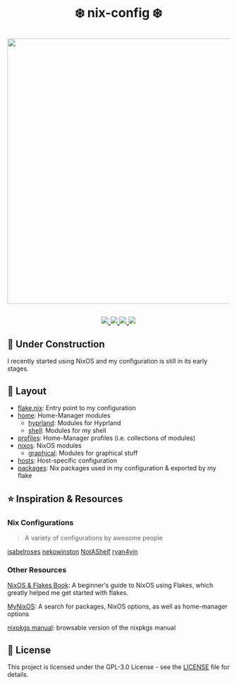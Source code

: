 <!-- markdownlint-disable no-inline-html no-alt-text -->
<h1 align="center">
  ❄️ nix-config ❄️
</h1>

<h2 id="nyx" align="center">
  <img src="https://raw.githubusercontent.com/catppuccin/catppuccin/main/assets/palette/macchiato.png" width="600px" /> <br>
  <br>
  <div align="center">
    <a href="https://github.com/Lichthagel/lichtNixDots/stargazers">
      <img src="https://img.shields.io/github/stars/Lichthagel/lichtNixDots?color=F5BDE6&labelColor=303446&style=for-the-badge&logo=starship&logoColor=F5BDE6">
    </a>
    <a href="https://github.com/Lichthagel/lichtNixDots/">
      <img src="https://img.shields.io/github/repo-size/Lichthagel/lichtNixDots?color=C6A0F6&labelColor=303446&style=for-the-badge&logo=github&logoColor=C6A0F6">
    </a>
    <a href="https://github.com/Lichthagel/lichtNixDots/blob/main/LICENSE">
      <img src="https://img.shields.io/static/v1.svg?style=for-the-badge&label=License&message=GPL-3&colorA=313244&colorB=F5A97F&logo=unlicense&logoColor=F5A97F&"/>
    </a>
    <a = href="https://nixos.org">
      <img src="https://img.shields.io/badge/NixOS-unstable-blue.svg?style=for-the-badge&labelColor=303446&logo=NixOS&logoColor=white&color=91D7E3">
    </a>
  </div>
</h2>

## 🚧 Under Construction

I recently started using NixOS and my configuration is still in its early stages.

## 🌳 Layout

- [flake.nix](flake.nix): Entry point to my configuration
- [home](home): Home-Manager modules
  - [hyprland](home/modules/hyprland): Modules for Hyprland
  - [shell](home/modules/shell): Modules for my shell
- [profiles](home/profiles): Home-Manager profiles (i.e. collections of modules)
- [nixos](nixos): NixOS modules
  - [graphical](nixos/graphical): Modules for graphical stuff
- [hosts](hosts): Host-specific configuration
- [packages](packages): Nix packages used in my configuration & exported by my flake

## ⭐ Inspiration & Resources

### Nix Configurations

> A variety of configurations by awesome people

[isabelroses](https://github.com/isabelroses/dotfiles)
[nekowinston](https://github.com/nekowinston/dotfiles)
[NotAShelf](https://github.com/NotAShelf/nyx)
[ryan4yin](https://github.com/ryan4yin/nix-config)

### Other Resources

[NixOS & Flakes Book](https://nixos-and-flakes.thiscute.world/): A beginner's guide to NixOS using Flakes, which greatly helped me get started with flakes.

[MyNixOS](https://mynixos.com/): A search for packages, NixOS options, as well as home-manager options

[nixpkgs manual](https://ryantm.github.io/nixpkgs/): browsable version of the nixpkgs manual

## 📝 License

This project is licensed under the GPL-3.0 License - see the [LICENSE](LICENSE) file for details.
